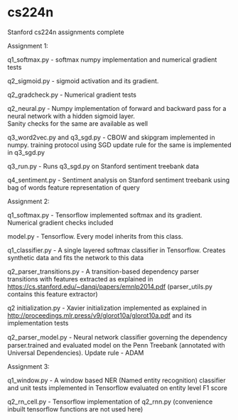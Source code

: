 # cs224n
Stanford cs224n assignments complete

Assignment 1:
 
q1_softmax.py - softmax numpy implementation and numerical gradient tests

q2_sigmoid.py - sigmoid activation and its gradient.

q2_gradcheck.py -  Numerical gradient tests

q2_neural.py - Numpy implementation of forward and backward pass for a neural network with a hidden sigmoid layer.\
Sanity checks for the same are available as well

q3_word2vec.py and q3_sgd.py - CBOW and skipgram implemented in numpy. training protocol using SGD update rule for the same
is implemented in q3_sgd.py

q3_run.py - Runs q3_sgd.py on Stanford sentiment treebank data

q4_sentiment.py - Sentiment analysis on Stanford sentiment treebank using bag of words feature representation of query

Assignment 2:

q1_softmax.py - Tensorflow implemented softmax and its gradient. Numerical gradient checks included

model.py - Tensorflow. Every model inherits from this class. 

q1_classifier.py - A single layered softmax classifier in Tensorflow. Creates synthetic data and fits the network to this data

q2_parser_transitions.py - A transition-based dependency parser transitions with features extracted as explained in 
https://cs.stanford.edu/~danqi/papers/emnlp2014.pdf (parser_utils.py contains this feature extractor)

q2 initialization.py - Xavier initialization implemented as explained in http://proceedings.mlr.press/v9/glorot10a/glorot10a.pdf
and its implementation tests

q2_parser_model.py - Neural network classiﬁer governing the dependency parser.trained and evaluated model on the 
Penn Treebank (annotated with Universal Dependencies). Update rule - ADAM

Assignment 3:

q1_window.py - A window based NER (Named entity recognition) classifier and unit tests implemented in Tensorflow evaluated 
on entity level F1 score

q2_rn_cell.py - Tensorflow implementation of q2_rnn.py (convenience inbuilt tensorflow functions are not used here)


            
     

